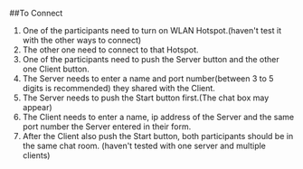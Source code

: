 ##To Connect 
1. One of the participants need to turn on WLAN Hotspot.(haven't test it with the other ways to connect)
2. The other one need to connect to that Hotspot.
3. One of the participants need to push the Server button and the other one Client button.
4. The Server needs to enter a name and port number(between 3 to 5 digits is recommended) they shared with the Client.
5. The Server needs to push the Start button first.(The chat box may appear)
5. The Client needs to enter a name, ip address of the Server and the same port number the Server entered in their form.
6. After the Client also push the Start button, both participants should be in the same chat room.
(haven't tested with one server and multiple clients)

